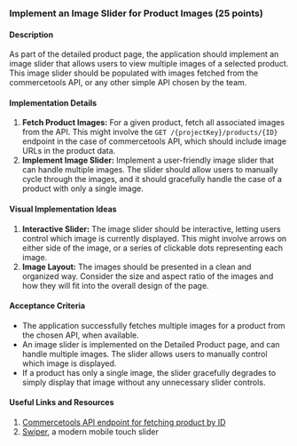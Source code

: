 ### Implement an Image Slider for Product Images (25 points)

#### Description

As part of the detailed product page, the application should implement an image slider that allows users to view multiple images of a selected product. This image slider should be populated with images fetched from the commercetools API, or any other simple API chosen by the team.

#### Implementation Details

1. **Fetch Product Images:** For a given product, fetch all associated images from the API. This might involve the `GET /{projectKey}/products/{ID}` endpoint in the case of commercetools API, which should include image URLs in the product data.
2. **Implement Image Slider:** Implement a user-friendly image slider that can handle multiple images. The slider should allow users to manually cycle through the images, and it should gracefully handle the case of a product with only a single image.

#### Visual Implementation Ideas

1. **Interactive Slider:** The image slider should be interactive, letting users control which image is currently displayed. This might involve arrows on either side of the image, or a series of clickable dots representing each image.
2. **Image Layout:** The images should be presented in a clean and organized way. Consider the size and aspect ratio of the images and how they will fit into the overall design of the page.

#### Acceptance Criteria

- The application successfully fetches multiple images for a product from the chosen API, when available.
- An image slider is implemented on the Detailed Product page, and can handle multiple images. The slider allows users to manually control which image is displayed.
- If a product has only a single image, the slider gracefully degrades to simply display that image without any unnecessary slider controls.

#### Useful Links and Resources

1. [Commercetools API endpoint for fetching product by ID](https://docs.commercetools.com/api/projects/products#get-product-by-id)
2. [Swiper](https://swiperjs.com/), a modern mobile touch slider
